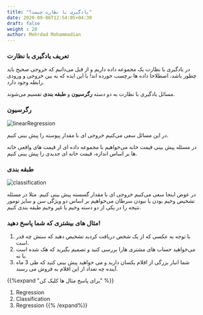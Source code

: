 ```yaml
---
title: "یادگیری با نظارت چیست؟"
date: 2020-09-06T12:54:05+04:30
draft: false
weight : 20
author: Mehrdad Mohammadian
---
```


### تعریف یادگیری با نظارت
در <span class="top-dict" data-tipso="supervised learning">یادگیری با نظارت</span> یک مجموعه داده داریم و از قبل 
می‌دانیم که خروجی صحیح باید چطور باشد، اصطلاحا 
داده ها <span class="top-dict" data-tipso="label">برچسب</span> خورده اند! 
با این ایده که به بین خروجی و ورودی رابطه وجود دارد.

مسائل یادگیری با نظارت
به دو دسته **<span class="top-dict" data-tipso="regression">رگرسیون</span>** و
**<span class="top-dict" data-tipso="classification">طبقه بندی</span>** تقسیم می‌شوند.


### رگرسیون
![linearRegression](../images/linearRegression.jpg?width=30pc)

در این مسائل سعی می‌کنیم خروجی ای با مقدار پیوسته
را پیش بینی کنیم.

در مسئله پیش بینی قیمت خانه می‌خواهیم با مجموعه
داده ای از قیمت های واقعی خانه ها بر اساس اندازه،
قیمت خانه ای جدیدی را پیش بینی کنیم.

### طبقه بندی
![classification](../images/classification.png?width=30pc)

در عوض اینجا سعی می‌کنیم خروجی ای با مقدار 
گسسته  پیش بینی کنیم.
مثلا در مسئله تشخیص وخیم بودن یا نبودن سرطان
می‌خواهیم بر اساس دو ویژگی سن و سایز تومور نتیجه
را در یکی از دو دسته وخیم یا غیر وخیم طبقه بندی کنیم.


### مثال های بیشتری که شما پاسخ دهید!
1. با توجه به عکسی که از یک شخص دریافت کردید
تشخیص دهید که سنش چه قدر است.
2. می‌خواهید حساب های مشتری هارا بررسی کنید
و تصمیم بگیرید که هک شده است یا نه.
3. شما انبار بزرگی از اقلام یکسان دارید و می‌ خواهید
پیش بینی کنید که طی 3 ماه آینده چه تعداد از این اقلام
به فروش می رسند.

{{%expand "برای پاسخ مثال ها کلیک کن" %}}
1. Regression
2. Classification
3. Regression
{{% /expand%}}